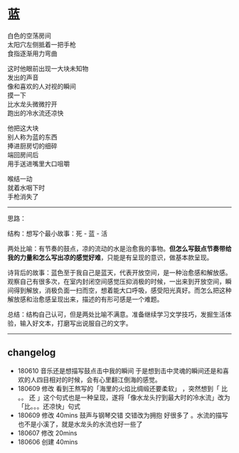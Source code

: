 # 蓝

白色的空荡房间    
太阳穴左侧抵着一把手枪    
食指逐渐用力弯曲 
   
这时他眼前出现一大块未知物      
发出的声音        
像和喜欢的人对视的瞬间       
摸一下    
比水龙头微微拧开   
跑出的冷水流还凉快   

他把这大块    
别人称为蓝的东西        
捧进厨房切的细碎    
端回房间后               
用手送进嘴里大口咀嚼               
    
喉结一动    
就着水咽下时    
手枪消失了   


---

思路：

结构：想写个最小故事：死 - 蓝 - 活

两处比喻：有节奏的鼓点，凉的流动的水是治愈我的事物。**但怎么写鼓点节奏带给我的力量和怎么写出凉的感觉好难**，只能是有呈现的意识，做基本款呈现。

诗背后的故事：蓝色至于我自己是蓝天，代表开放空间，是一种治愈感和解放感。观察自己有很多次，在室内封闭空间感觉压抑消极的时候，一出来到开放空间，瞬间得到解放，消极负面一扫而空，想着能大口呼吸，感受阳光真好。而怎么把这种解放感和治愈感呈现出来，描述的有形可感是一个难题。

总结：结构自己认可，但是两处比喻不满意。准备继续学习文学技巧，发掘生活体验，输入好文本，打磨写出说服自己的文字。

---

## changelog

- 180610 音乐还是想描写鼓点击中我的瞬间 于是想到击中灵魂的瞬间还是和喜欢的人四目相对的时候，会有心里翻江倒海的感觉。
- 180609 修改 看到王熬写的「海里的火焰比绸缎还要柔软」 ，突然想到「 比 。。 还 」这个句式也是一种呈现，遂将「像水龙头拧到最大时的冷水流」改为「比。。。还凉快」句式
- 180609 修改 40mins 鼓声与钢琴交错 交错改为拥抱 好很多了 。水流的描写也不是小溪了，就是水龙头的水流也好一些了
- 180607 修改 20mins
- 180606 创建 40mins



